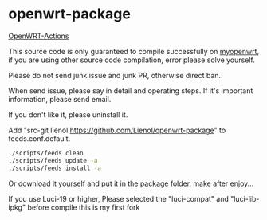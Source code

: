 # openwrt-package

[OpenWRT-Actions](https://github.com/Lienol/openwrt-actions/actions)

This source code is only guaranteed to compile successfully on [myopenwrt](https://github.com/Lienol/openwrt), if you are using other source code compilation, error please solve yourself.

Please do not send junk issue and junk PR, otherwise direct ban.

When send issue, please say in detail and operating steps. If it's important information, please send email.

If you don't like it, please uninstall it.

Add "src-git lienol https://github.com/Lienol/openwrt-package" to feeds.conf.default.

```bash
./scripts/feeds clean
./scripts/feeds update -a
./scripts/feeds install -a
```

Or download it yourself and put it in the package folder.
make after enjoy...

If you use Luci-19 or higher, Please selected the "luci-compat" and "luci-lib-ipkg" before compile
this is my first fork
